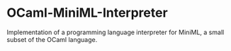 # OCaml-MiniML-Interpreter
Implementation of a programming language interpreter for MiniML, a small subset of the OCaml language. 
